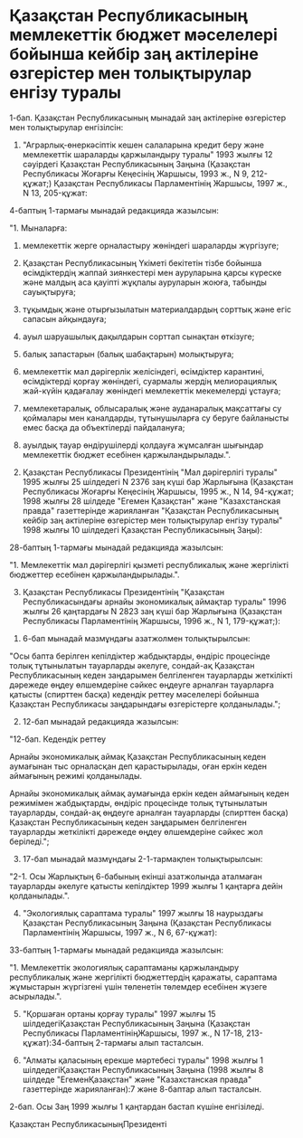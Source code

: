 # Қазақстан Республикасының мемлекеттік бюджет мәселелері бойынша кейбір заң актілеріне өзгерістер мен толықтырулар енгізу туралы

1-бап. Қазақстан Республикасының мынадай заң актілеріне өзгерістер мен толықтырулар енгізілсін:

1. "Аграрлық-өнеркәсіптік кешен салаларына кредит беру және мемлекеттік шараларды қаржыландыру туралы" 1993 жылғы 12 сәуірдегі Қазақстан Республикасының Заңына (Қазақстан Республикасы Жоғарғы Кеңесінің Жаршысы, 1993 ж., N 9, 212-құжат;) Қазақстан Республикасы Парламентінің Жаршысы, 1997 ж., N 13, 205-құжат:

4-баптың 1-тармағы мынадай редакцияда жазылсын:

"1. Мыналарға:

1) мемлекеттік жерге орналастыру жөніндегі шараларды жүргізуге;

2) Қазақстан Республикасының Үкіметі бекітетін тізбе бойынша өсімдіктердің жаппай зиянкестері мен ауруларына қарсы күреске және малдың аса қауіпті жұқпалы ауруларын жоюға, табынды сауықтыруға;

3) тұқымдық және отырғызылатын материалдардың сорттық және егіс сапасын айқындауға;

4) ауыл шаруашылық дақылдарын сорттап сынақтан өткізуге;

5) балық запастарын (балық шабақтарын) молықтыруға;

6) мемлекеттік мал дәрігерлік желісіндегі, өсімдіктер карантині, өсімдіктерді қорғау жөніндегі, суармалы жердің мелиорациялық жай-күйін қадағалау жөніндегі мемлекеттік мекемелерді ұстауға;

7) мемлекетаралық, облысаралық және ауданаралық мақсаттағы су қоймалары мен каналдарды, тұтынушыларға су беруге байланысты емес басқа да объектілерді пайдалануға;

8) ауылдық тауар өндірушілерді қолдауға жұмсалған шығындар мемлекеттік бюджет есебінен қаржыландырылады.".

2. Қазақстан Республикасы Президентінің "Мал дәрігерлігі туралы" 1995 жылғы 25 шілдедегі N 2376 заң күші бар Жарлығына (Қазақстан Республикасы Жоғарғы Кеңесінің Жаршысы, 1995 ж., N 14, 94-құжат; 1998 жылғы 28 шілдеде "Егемен Қазақстан" және "Казахстанская правда" газеттерінде жарияланған "Қазақстан Республикасының кейбір заң актілеріне өзгерістер мен толықтырулар енгізу туралы" 1998 жылғы 10 шілдедегі Қазақстан Республикасының Заңы):

28-баптың 1-тармағы мынадай редакцияда жазылсын:

"1. Мемлекеттік мал дәрігерлігі қызметі республикалық және жергілікті бюджеттер есебінен қаржыландырылады.".

3. Қазақстан Республикасы Президентінің "Қазақстан Республикасындағы арнайы экономикалық аймақтар туралы" 1996 жылғы 26 қаңтардағы N 2823 заң күші бар Жарлығына (Қазақстан Республикасы Парламентінің Жаршысы, 1996 ж., N 1, 179-құжат;):

1) 6-бап мынадай мазмұндағы азатжолмен толықтырылсын:

"Осы бапта берілген кепілдіктер жабдықтарды, өндіріс процесінде толық тұтынылатын тауарларды әкелуге, сондай-ақ Қазақстан Республикасының кеден заңдарымен белгіленген тауарларды жеткілікті дәрежеде өңдеу өлшемдеріне сәйкес өңдеуге арналған тауарларға қатысты (спирттен басқа) кедендік реттеу мәселелері бойынша Қазақстан Республикасы заңдарындағы өзгерістерге қолданылады.";

2) 12-бап мынадай редакцияда жазылсын:

"12-бап. Кедендік реттеу

Арнайы экономикалық аймақ Қазақстан Республикасының кеден аумағынан тыс орналасқан деп қарастырылады, оған еркін кеден аймағының режимі қолданылады.

Арнайы экономикалық аймақ аумағында еркін кеден аймағының кеден режимімен жабдықтарды, өндіріс процесінде толық тұтынылатын тауарларды, сондай-ақ өңдеуге арналған тауарларды (спирттен басқа) Қазақстан Республикасының кеден заңдарымен белгіленген тауарларды жеткілікті дәрежеде өңдеу өлшемдеріне сәйкес жол беріледі.";

3) 17-бап мынадай мазмұндағы 2-1-тармақпен толықтырылсын:

"2-1. Осы Жарлықтың 6-бабының екінші азатжолында аталмаған тауарларды әкелуге қатысты кепілдіктер 1999 жылғы 1 қаңтарға дейін қолданылады.".

4. "Экологиялық сараптама туралы" 1997 жылғы 18 наурыздағы Қазақстан Республикасының Заңына (Қазақстан Республикасы Парламентінің Жаршысы, 1997 ж., N 6, 67-құжат):

33-баптың 1-тармағы мынадай редакцияда жазылсын:

"1. Мемлекеттік экологиялық сараптаманы қаржыландыру республикалық және жергілікті бюджеттердің қаражаты, сараптама жұмыстарын жүргізгені үшін төленетін төлемдер есебінен жүзеге асырылады.".

5. "Қоршаған ортаны қорғау туралы" 1997 жылғы 15 шілдедегіҚазақстан Республикасының Заңына (Қазақстан Республикасы ПарламентініңЖаршысы, 1997 ж., N 17-18, 213-құжат):34-баптың 2-тармағы алып тасталсын.

6. "Алматы қаласының ерекше мәртебесі туралы" 1998 жылғы 1 шілдедегіҚазақстан Республикасының Заңына (1998 жылғы 8 шілдеде "ЕгеменҚазақстан" және "Казахстанская правда" газеттерінде жарияланған):7 және 8-баптар алып тасталсын.

2-бап. Осы Заң 1999 жылғы 1 қаңтардан бастап күшіне енгізіледі.

Қазақстан РеспубликасыныңПрезиденті


